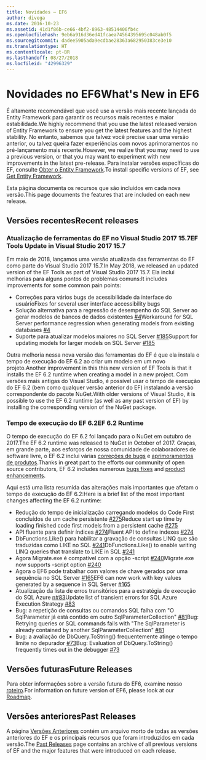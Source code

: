 ```yaml
---
title: Novidades – EF6
author: divega
ms.date: 2016-10-23
ms.assetid: 41d1f86b-ce66-4bf2-8963-48514406fb4c
ms.openlocfilehash: 9eb6a916d36ed41fcaea74564395695c048ab0f5
ms.sourcegitcommit: dadee5905ada9ecdbae28363a682950383ce3e10
ms.translationtype: HT
ms.contentlocale: pt-BR
ms.lasthandoff: 08/27/2018
ms.locfileid: "42996329"
---
```

# <a name="whats-new-in-ef6"></a><span data-ttu-id="8a59d-102">Novidades no EF6</span><span class="sxs-lookup"><span data-stu-id="8a59d-102">What's New in EF6</span></span>

<span data-ttu-id="8a59d-103">É altamente recomendável que você use a versão mais recente lançada do Entity Framework para garantir os recursos mais recentes e maior estabilidade.</span><span class="sxs-lookup"><span data-stu-id="8a59d-103">We highly recommend that you use the latest released version of Entity Framework to ensure you get the latest features and the highest stability.</span></span>
<span data-ttu-id="8a59d-104">No entanto, sabemos que talvez você precise usar uma versão anterior, ou talvez queira fazer experiências com novos aprimoramentos no pré-lançamento mais recente.</span><span class="sxs-lookup"><span data-stu-id="8a59d-104">However, we realize that you may need to use a previous version, or that you may want to experiment with new improvements in the latest pre-release.</span></span>
<span data-ttu-id="8a59d-105">Para instalar versões específicas do EF, consulte [Obter o Entity Framework](~/ef6/fundamentals/install.md).</span><span class="sxs-lookup"><span data-stu-id="8a59d-105">To install specific versions of EF, see [Get Entity Framework](~/ef6/fundamentals/install.md).</span></span>

<span data-ttu-id="8a59d-106">Esta página documenta os recursos que são incluídos em cada nova versão.</span><span class="sxs-lookup"><span data-stu-id="8a59d-106">This page documents the features that are included on each new release.</span></span>

## <a name="recent-releases"></a><span data-ttu-id="8a59d-107">Versões recentes</span><span class="sxs-lookup"><span data-stu-id="8a59d-107">Recent releases</span></span>

### <a name="ef-tools-update-in-visual-studio-2017-157"></a><span data-ttu-id="8a59d-108">Atualização de ferramentas do EF no Visual Studio 2017 15.7</span><span class="sxs-lookup"><span data-stu-id="8a59d-108">EF Tools Update in Visual Studio 2017 15.7</span></span>

<span data-ttu-id="8a59d-109">Em maio de 2018, lançamos uma versão atualizada das ferramentas do EF como parte do Visual Studio 2017 15.7.</span><span class="sxs-lookup"><span data-stu-id="8a59d-109">In May 2018, we released an updated version of the EF Tools as part of Visual Studio 2017 15.7.</span></span>
<span data-ttu-id="8a59d-110">Ela inclui melhorias para alguns pontos de problemas comuns:</span><span class="sxs-lookup"><span data-stu-id="8a59d-110">It includes improvements for some common pain points:</span></span>

- <span data-ttu-id="8a59d-111">Correções para vários bugs de acessibilidade da interface do usuário</span><span class="sxs-lookup"><span data-stu-id="8a59d-111">Fixes for several user interface accessibility bugs</span></span>
- <span data-ttu-id="8a59d-112">Solução alternativa para a regressão de desempenho do SQL Server ao gerar modelos de bancos de dados existentes [#4](https://github.com/aspnet/entityframework6/issues/4)</span><span class="sxs-lookup"><span data-stu-id="8a59d-112">Workaround for SQL Server performance regression when generating models from existing databases [#4](https://github.com/aspnet/entityframework6/issues/4)</span></span>
- <span data-ttu-id="8a59d-113">Suporte para atualizar modelos maiores no SQL Server [#185](https://github.com/aspnet/EntityFramework6/issues/185)</span><span class="sxs-lookup"><span data-stu-id="8a59d-113">Support for updating models for larger models on SQL Server [#185](https://github.com/aspnet/EntityFramework6/issues/185)</span></span>

<span data-ttu-id="8a59d-114">Outra melhoria nessa nova versão das ferramentas do EF é que ela instala o tempo de execução do EF 6.2 ao criar um modelo em um novo projeto.</span><span class="sxs-lookup"><span data-stu-id="8a59d-114">Another improvement in this this new version of EF Tools is that it installs the EF 6.2 runtime when creating a model in a new project.</span></span> <span data-ttu-id="8a59d-115">Com versões mais antigas do Visual Studio, é possível usar o tempo de execução do EF 6.2 (bem como qualquer versão anterior do EF) instalando a versão correspondente do pacote NuGet.</span><span class="sxs-lookup"><span data-stu-id="8a59d-115">With older versions of Visual Studio, it is possible to use the EF 6.2 runtime (as well as any past version of EF) by installing the corresponding version of the NuGet package.</span></span>

### <a name="ef-62-runtime"></a><span data-ttu-id="8a59d-116">Tempo de execução do EF 6.2</span><span class="sxs-lookup"><span data-stu-id="8a59d-116">EF 6.2 Runtime</span></span>

<span data-ttu-id="8a59d-117">O tempo de execução do EF 6.2 foi lançado para o NuGet em outubro de 2017.</span><span class="sxs-lookup"><span data-stu-id="8a59d-117">The EF 6.2 runtime was released to NuGet in October of 2017.</span></span>
<span data-ttu-id="8a59d-118">Graças, em grande parte, aos esforços de nossa comunidade de colaboradores de software livre, o EF 6.2 inclui várias [correções de bugs](https://github.com/aspnet/entityframework6/issues?utf8=%E2%9C%93&q=is%3Aissue%20milestone%3A6.2.0%20is%3Aclosed%20label%3Aclosed-fixed%20-label%3Aarea-tools%20label%3Atype-bug) e [aprimoramentos de produtos](https://github.com/aspnet/entityframework6/issues?utf8=%E2%9C%93&q=is%3Aissue%20milestone%3A6.2.0%20is%3Aclosed%20label%3Aclosed-fixed%20-label%3Aarea-tools%20label%3Atype-enhancement%20).</span><span class="sxs-lookup"><span data-stu-id="8a59d-118">Thanks in great part to the efforts our community of open source contributors, EF 6.2 includes numerous [bugs fixes](https://github.com/aspnet/entityframework6/issues?utf8=%E2%9C%93&q=is%3Aissue%20milestone%3A6.2.0%20is%3Aclosed%20label%3Aclosed-fixed%20-label%3Aarea-tools%20label%3Atype-bug) and [product enhancements](https://github.com/aspnet/entityframework6/issues?utf8=%E2%9C%93&q=is%3Aissue%20milestone%3A6.2.0%20is%3Aclosed%20label%3Aclosed-fixed%20-label%3Aarea-tools%20label%3Atype-enhancement%20).</span></span>

<span data-ttu-id="8a59d-119">Aqui está uma lista resumida das alterações mais importantes que afetam o tempo de execução do EF 6.2:</span><span class="sxs-lookup"><span data-stu-id="8a59d-119">Here is a brief list of the most important changes affecting the EF 6.2 runtime:</span></span>

- <span data-ttu-id="8a59d-120">Redução do tempo de inicialização carregando modelos do Code First concluídos de um cache persistente [#275](https://github.com/aspnet/EntityFramework6/issues/275)</span><span class="sxs-lookup"><span data-stu-id="8a59d-120">Reduce start up time by loading finished code first models from a persistent cache [#275](https://github.com/aspnet/EntityFramework6/issues/275)</span></span>
- <span data-ttu-id="8a59d-121">API fluente para definir índices [#274](https://github.com/aspnet/EntityFramework6/issues/274)</span><span class="sxs-lookup"><span data-stu-id="8a59d-121">Fluent API to define indexes [#274](https://github.com/aspnet/EntityFramework6/issues/274)</span></span>
- <span data-ttu-id="8a59d-122">DbFunctions.Like() para habilitar a gravação de consultas LINQ que são traduzidas como LIKE no SQL [#241](https://github.com/aspnet/EntityFramework6/issues/241)</span><span class="sxs-lookup"><span data-stu-id="8a59d-122">DbFunctions.Like() to enable writing LINQ queries that translate to LIKE in SQL [#241](https://github.com/aspnet/EntityFramework6/issues/241)</span></span>
- <span data-ttu-id="8a59d-123">Agora Migrate.exe é compatível com a opção -script [#240](https://github.com/aspnet/EntityFramework6/issues/240)</span><span class="sxs-lookup"><span data-stu-id="8a59d-123">Migrate.exe now supports -script option [#240](https://github.com/aspnet/EntityFramework6/issues/240)</span></span>
- <span data-ttu-id="8a59d-124">Agora o EF6 pode trabalhar com valores de chave gerados por uma sequência no SQL Server [#165](https://github.com/aspnet/EntityFramework6/issues/165)</span><span class="sxs-lookup"><span data-stu-id="8a59d-124">EF6 can now work with key values generated by a sequence in SQL Server [#165](https://github.com/aspnet/EntityFramework6/issues/165)</span></span>
- <span data-ttu-id="8a59d-125">Atualização da lista de erros transitórios para a estratégia de execução do SQL Azure [n#83](https://github.com/aspnet/EntityFramework6/issues/83)</span><span class="sxs-lookup"><span data-stu-id="8a59d-125">Update list of transient errors for SQL Azure Execution Strategy [#83](https://github.com/aspnet/EntityFramework6/issues/83)</span></span>
- <span data-ttu-id="8a59d-126">Bug: a repetição de consultas ou comandos SQL falha com "O SqlParameter já está contido em outro SqlParameterCollection" [#81](https://github.com/aspnet/EntityFramework6/issues/81)</span><span class="sxs-lookup"><span data-stu-id="8a59d-126">Bug: Retrying queries or SQL commands fails with "The SqlParameter is already contained by another SqlParameterCollection" [#81](https://github.com/aspnet/EntityFramework6/issues/81)</span></span>
- <span data-ttu-id="8a59d-127">Bug: a avaliação de DbQuery.ToString() frequentemente atinge o tempo limite no depurador [#73](https://github.com/aspnet/EntityFramework6/issues/73)</span><span class="sxs-lookup"><span data-stu-id="8a59d-127">Bug: Evaluation of DbQuery.ToString() frequently times out in the debugger [#73](https://github.com/aspnet/EntityFramework6/issues/73)</span></span>

## <a name="future-releases"></a><span data-ttu-id="8a59d-128">Versões futuras</span><span class="sxs-lookup"><span data-stu-id="8a59d-128">Future Releases</span></span>

<span data-ttu-id="8a59d-129">Para obter informações sobre a versão futura do EF6, examine nosso [roteiro](roadmap.md).</span><span class="sxs-lookup"><span data-stu-id="8a59d-129">For information on future version of EF6, please look at our [Roadmap](roadmap.md).</span></span>

## <a name="past-releases"></a><span data-ttu-id="8a59d-130">Versões anteriores</span><span class="sxs-lookup"><span data-stu-id="8a59d-130">Past Releases</span></span>

<span data-ttu-id="8a59d-131">A página [Versões Anteriores](past-releases.md) contém um arquivo morto de todas as versões anteriores do EF e os principais recursos que foram introduzidos em cada versão.</span><span class="sxs-lookup"><span data-stu-id="8a59d-131">The [Past Releases](past-releases.md) page contains an archive of all previous versions of EF and the major features that were introduced on each release.</span></span>
